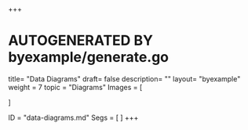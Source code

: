 +++
# AUTOGENERATED BY byexample/generate.go
title= "Data Diagrams"
draft= false
description= ""
layout= "byexample"
weight = 7
topic = "Diagrams"
Images = [
  
]

ID = "data-diagrams.md"
Segs = [
]
+++


